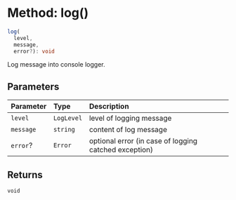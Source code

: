 # Method: log()

```ts
log(
  level, 
  message, 
  error?): void
```

Log message into console logger.

## Parameters


| Parameter | Type | Description |
| :------ | :------ | :------ |
| `level` | `LogLevel` | level of logging message |
| `message` | `string` | content of log message |
| `error`? | `Error` | optional error (in case of logging catched exception) |


## Returns

`void`